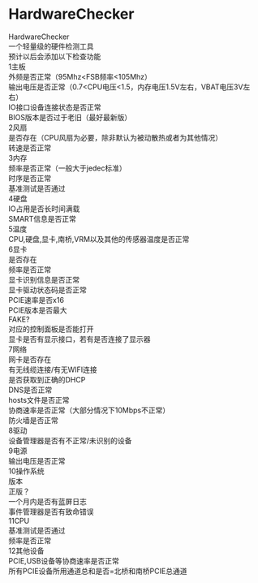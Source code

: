 # HardwareChecker
HardwareChecker  
一个轻量级的硬件检测工具  
预计以后会添加以下检查功能  
1主板  
 外频是否正常（95Mhz<FSB频率<105Mhz）  
 输出电压是否正常（0.7<CPU电压<1.5，内存电压1.5V左右，VBAT电压3V左右）  
 IO接口设备连接状态是否正常  
 BIOS版本是否过于老旧（最好最新版）  
2风扇  
 是否存在（CPU风扇为必要，除非默认为被动散热或者为其他情况）  
 转速是否正常  
3内存  
 频率是否正常（一般大于jedec标准）  
 时序是否正常  
 基准测试是否通过  
4硬盘  
 IO占用是否长时间满载  
 SMART信息是否正常  
5温度  
 CPU,硬盘,显卡,南桥,VRM以及其他的传感器温度是否正常  
6显卡  
 是否存在  
 频率是否正常  
 显卡识别信息是否正常  
 显卡驱动状态码是否正常  
 PCIE速率是否x16  
 PCIE版本是否最大  
 FAKE?  
 对应的控制面板是否能打开  
 显卡是否有显示接口，若有是否连接了显示器  
7网络  
 网卡是否存在  
 有无线缆连接/有无WIFI连接  
 是否获取到正确的DHCP  
 DNS是否正常  
 hosts文件是否正常  
 协商速率是否正常（大部分情况下10Mbps不正常）  
 防火墙是否正常  
8驱动  
 设备管理器是否有不正常/未识别的设备  
9电源  
 输出电压是否正常  
10操作系统  
 版本  
 正版？  
 一个月内是否有蓝屏日志  
 事件管理器是否有致命错误  
11CPU  
 基准测试是否通过  
 频率是否正常  
12其他设备  
 PCIE,USB设备等协商速率是否正常  
 所有PCIE设备所用通道总和是否=北桥和南桥PCIE总通道  

